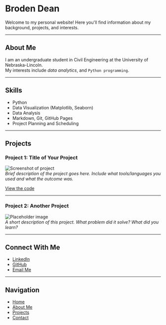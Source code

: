 # Broden Dean

Welcome to my personal website! Here you'll find information about my background, projects, and interests.

---

## About Me

I am an undergraduate student in Civil Engineering at the University of Nebraska-Lincoln.  
My interests include *data analytics*, and `Python programming`.

---

## Skills

- Python  
- Data Visualization (Matplotlib, Seaborn)  
- Data Analysis  
- Markdown, Git, GitHub Pages
- Project Planning and Scheduling

---

## Projects

### Project 1: Title of Your Project
![Screenshot of project](images/project1.png)  
*Brief description of the project goes here. Include what tools/languages you used and what the outcome was.*

[View the code](https://github.com/yourusername/project1)

---

### Project 2: Another Project
![Placeholder image](images/project2.jpg)  
*A short description of this project. What problem did it solve? What did you learn?*

---

## Connect With Me

- [LinkedIn](https://www.linkedin.com/in/yourprofile)  
- [GitHub](https://github.com/yourusername)  
- [Email Me](mailto:yourname@university.edu)

---

## Navigation

- [Home](index.md)  
- [About Me](about.md)  
- [Projects](projects.md)  
- [Contact](contact.md)
